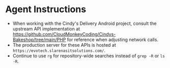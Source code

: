 # Agent Instructions

- When working with the Cindy's Delivery Android project, consult the upstream API implementation at <https://github.com/CloudMonkeyCoding/Cindys-Bakeshop/tree/main/PHP> for reference when adjusting network calls.
- The production server for these APIs is hosted at `https://evotech.slarenasitsolutions.com/`.
- Continue to use `rg` for repository-wide searches instead of `grep -R` or `ls -R`.
